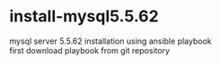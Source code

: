 # install-mysql5.5.62
mysql server 5.5.62 installation using ansible playbook</br>
first download playbook from git repository
